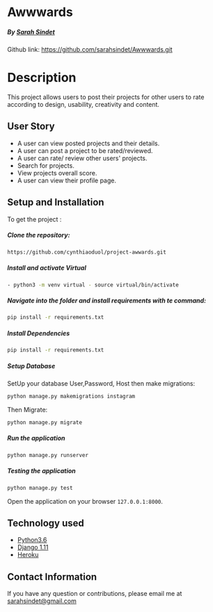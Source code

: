 # Awwwards

##### By [Sarah Sindet](https://github.com/sarahsindet)

Github link: https://github.com/sarahsindet/Awwwards.git 


# Description  
This project allows users to post their projects for other users to rate according to design, usability, creativity and content.

 
## User Story  
  
* A user can view posted projects and their details.  
* A user can post a project to be rated/reviewed. 
* A user can rate/ review other users' projects.  
* Search for projects.  
* View projects overall score.
* A user can view their profile page.  
  

  
## Setup and Installation  
To get the project : 
  
##### Clone the repository:  
 ```bash 
 https://github.com/cynthiaoduol/project-awwards.git 
```

##### Install and activate Virtual  
 ```bash 
- python3 -m venv virtual - source virtual/bin/activate  
```  


##### Navigate into the folder and install requirements with te command:
 ```bash 
pip install -r requirements.txt 
```

##### Install Dependencies  
 ```bash 
 pip install -r requirements.txt 
```  
 ##### Setup Database  
  SetUp your database User,Password, Host then make migrations:
 ```bash 
python manage.py makemigrations instagram
 ``` 
 Then Migrate: 
 ```bash 
 python manage.py migrate 
```
##### Run the application  
 ```bash 
 python manage.py runserver 
``` 
##### Testing the application  
 ```bash 
 python manage.py test 
```
Open the application on your browser `127.0.0.1:8000`.  
  
 
 
 
## Technology used  
  
* [Python3.6](https://www.python.org/)  
* [Django 1.11](https://docs.djangoproject.com/en/1.1/)  
* [Heroku](https://heroku.com)  
  
  
 
  
## Contact Information   
If you have any question or contributions, please email me at sarahsindet@gmail.com 
  

